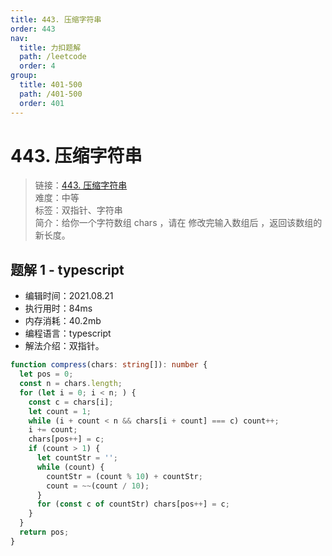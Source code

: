 ```yaml
---
title: 443. 压缩字符串
order: 443
nav:
  title: 力扣题解
  path: /leetcode
  order: 4
group:
  title: 401-500
  path: /401-500
  order: 401
---
```


# 443. 压缩字符串

> 链接：[443. 压缩字符串](https://leetcode-cn.com/problems/string-compression/)  
> 难度：中等  
> 标签：双指针、字符串  
> 简介：给你一个字符数组 chars ，请在 修改完输入数组后 ，返回该数组的新长度。

## 题解 1 - typescript

- 编辑时间：2021.08.21
- 执行用时：84ms
- 内存消耗：40.2mb
- 编程语言：typescript
- 解法介绍：双指针。

```typescript
function compress(chars: string[]): number {
  let pos = 0;
  const n = chars.length;
  for (let i = 0; i < n; ) {
    const c = chars[i];
    let count = 1;
    while (i + count < n && chars[i + count] === c) count++;
    i += count;
    chars[pos++] = c;
    if (count > 1) {
      let countStr = '';
      while (count) {
        countStr = (count % 10) + countStr;
        count = ~~(count / 10);
      }
      for (const c of countStr) chars[pos++] = c;
    }
  }
  return pos;
}
```
